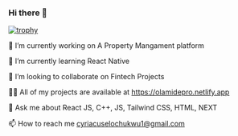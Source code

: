 ### Hi there 👋

[![trophy](https://github-profile-trophy.vercel.app/cyriacus73ryo-ma)](https://github.com/ryo-ma/github-profile-trophy)


🔭 I’m currently working on A Property Mangament platform

🌱 I’m currently learning React Native

👯 I’m looking to collaborate on Fintech Projects

👨‍💻 All of my projects are available at https://olamidepro.netlify.app

💬 Ask me about React JS, C++, JS, Tailwind CSS, HTML, NEXT

📫 How to reach me cyriacuselochukwu1@gmail.com

<!--
**cyriacus73/cyriacus73** is a ✨ _special_ ✨ repository because its `README.md` (this file) appears on your GitHub profile.

Here are some ideas to get you started:

- 🔭 I’m currently working on ...
- 🌱 I’m currently learning ...
- 👯 I’m looking to collaborate on ...
- 🤔 I’m looking for help with ...
- 💬 Ask me about ...
- 📫 How to reach me: ...
- 😄 Pronouns: ...
- ⚡ Fun fact: ...
-->
